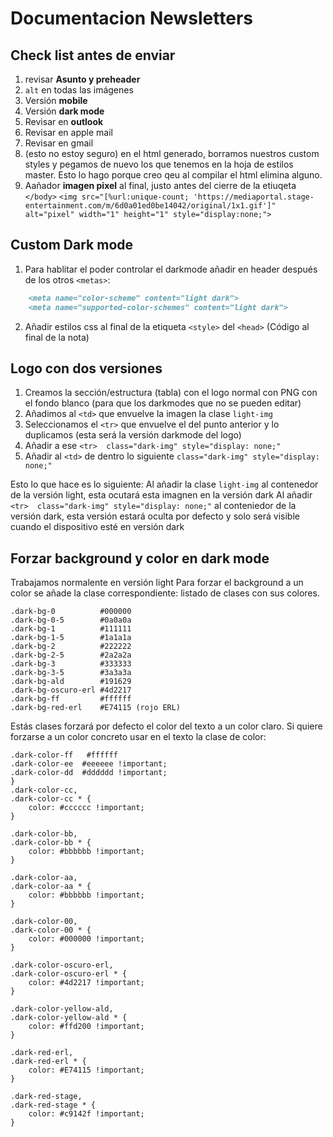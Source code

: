 # Documentacion Newsletters
## Check list antes de enviar
1. revisar __Asunto y preheader__
2. `alt` en todas las imágenes
3. Versión __mobile__
4. Versión __dark mode__
5. Revisar en __outlook__
6. Revisar en apple mail
7. Revisar en gmail
8. (esto no estoy seguro) en el html generado, borramos nuestros custom styles y pegamos de nuevo los que tenemos en la hoja de estilos master. Esto lo hago porque creo qeu al compilar el html elimina alguno.
9. Aañador __imagen pixel__ al final, justo antes del cierre de la etiuqeta `</body>`
``` <img src="[%url:unique-count; 'https://mediaportal.stage-entertainment.com/m/6d0a01ed0be14042/original/1x1.gif']" alt="pixel" width="1" height="1" style="display:none;"> ```




## Custom Dark mode
1. Para hablitar el poder controlar el darkmode  añadir en header después de los otros `<metas>`:
```markdown
    <meta name="color-scheme" content="light dark">
    <meta name="supported-color-schemes" content="light dark">
```

2. Añadir estilos css al final de la etiqueta `<style>` del `<head>`
	(Código al final de la nota)

## Logo con dos versiones
1. Creamos la sección/estructura (tabla) con el logo normal con PNG con el fondo blanco (para que los darkmodes que no se pueden editar)
2. Añadimos al `<td>` que envuelve la imagen la clase `light-img`
3. Seleccionamos el `<tr>` que envuelve el <td> del punto anterior y lo duplicamos (esta será la versión darkmode del logo)
4. Añadir a ese `<tr>  class="dark-img" style="display: none;"`
5. Añadir al `<td>` de dentro lo siguiente `class="dark-img" style="display: none;"`
    
Esto lo que hace es lo siguiente:
Al añadir la clase `light-img` al contenedor de la versión light, esta ocutará esta imagnen en la versión dark
Al añadir `<tr>  class="dark-img" style="display: none;"` al conteniedor de la versión dark, esta versión estará oculta por defecto y solo será visible cuando el dispositivo esté en versión dark

## Forzar background y color en dark mode

Trabajamos normalente en versión light
Para forzar el background a un color se añade la clase correspondiente:
listado de clases con sus colores.

    .dark-bg-0          #000000
    .dark-bg-0-5        #0a0a0a
    .dark-bg-1          #111111
    .dark-bg-1-5        #1a1a1a
    .dark-bg-2          #222222
    .dark-bg-2-5        #2a2a2a
    .dark-bg-3          #333333
    .dark-bg-3-5        #3a3a3a
    .dark-bg-ald        #191629
    .dark-bg-oscuro-erl #4d2217 
    .dark-bg-ff         #ffffff
    .dark-bg-red-erl    #E74115 (rojo ERL)

Estás clases forzará por defecto el color del texto a un color claro.
Si quiere forzarse a un color concreto usar en el texto la clase de color:

    .dark-color-ff   #ffffff
    .dark-color-ee  #eeeeee !important;
    .dark-color-dd  #dddddd !important;
    }
    .dark-color-cc,
    .dark-color-cc * {
        color: #cccccc !important;
    }

    .dark-color-bb,
    .dark-color-bb * {
        color: #bbbbbb !important;
    }

    .dark-color-aa,
    .dark-color-aa * {
        color: #bbbbbb !important;
    }

    .dark-color-00,
    .dark-color-00 * {
        color: #000000 !important;
    }

    .dark-color-oscuro-erl,
    .dark-color-oscuro-erl * {
        color: #4d2217 !important;
    }

    .dark-color-yellow-ald,
    .dark-color-yellow-ald * {
        color: #ffd200 !important;
    }

    .dark-red-erl,
    .dark-red-erl * {
        color: #E74115 !important;
    }

    .dark-red-stage,
    .dark-red-stage * {
        color: #c9142f !important;
    }
